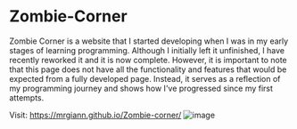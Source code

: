 # Zombie-Corner
Zombie Corner is a website that I started developing when I was in my early stages of learning programming. Although I initially left it unfinished, I have recently reworked it and it is now complete. However, it is important to note that this page does not have all the functionality and features that would be expected from a fully developed page. Instead, it serves as a reflection of my programming journey and shows how I've progressed since my first attempts.

Visit: https://mrgiann.github.io/Zombie-corner/
![image](https://github.com/mrgiann/Zombie-corner/assets/82038942/8821fdf9-d299-4a25-a94e-fe2e482fe7bf)

